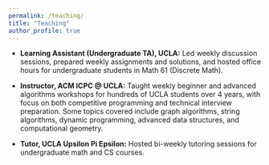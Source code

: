 ```yaml
---
permalink: /teaching/
title: "Teaching"
author_profile: true
---
```

- **Learning Assistant (Undergraduate TA), UCLA:**
    Led weekly discussion sessions, prepared weekly assignments and solutions, and hosted office hours for undergraduate students in Math 61 (Discrete Math).

- **Instructor, ACM ICPC @ UCLA:**
    Taught weekly beginner and advanced algorithms workshops for hundreds of UCLA students over 4 years, with focus on both competitive programming and technical interview preparation.
    Some topics covered include graph algorithms, string algorithms, dynamic programming, advanced data structures, and computational geometry.

- **Tutor, UCLA Upsilon Pi Epsilon:** Hosted bi-weekly tutoring sessions for undergraduate math and CS courses.
